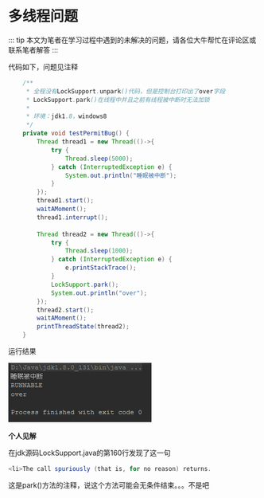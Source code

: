# 多线程问题

::: tip
本文为笔者在学习过程中遇到的未解决的问题，请各位大牛帮忙在评论区或联系笔者解答
:::

代码如下，问题见注释

```java
	/**
     * 全程没有LockSupport.unpark()代码，但是控制台打印出了over字段
     * LockSupport.park()在线程中并且之前有线程被中断时无法加锁
     *
     * 环境：jdk1.8，windows8
     */
    private void testPermitBug() {
        Thread thread1 = new Thread(()->{
            try {
                Thread.sleep(5000);
            } catch (InterruptedException e) {
                System.out.println("睡眠被中断");
            }
        });
        thread1.start();
        waitAMoment();
        thread1.interrupt();

        Thread thread2 = new Thread(()->{
            try {
                Thread.sleep(1000);
            } catch (InterruptedException e) {
                e.printStackTrace();
            }
            LockSupport.park();
            System.out.println("over");
        });
        thread2.start();
        waitAMoment();
        printThreadState(thread2);
    }
```

运行结果

![1549957493809](./pic/result.png)

**个人见解**

在jdk源码LockSupport.java的第160行发现了这一句

```java
<li>The call spuriously (that is, for no reason) returns.
```

这是park()方法的注释，说这个方法可能会无条件结束。。。不是吧